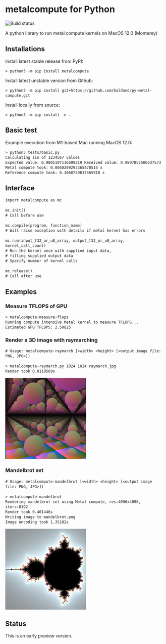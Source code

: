 # metalcompute for Python

![Build status](https://github.com/baldand/py-metal-compute/actions/workflows/test.yml/badge.svg?branch=main)

A python library to run metal compute kernels on MacOS 12.0 (Monterey)

## Installations

Install latest stable release from PyPI:

```
> python3 -m pip install metalcompute
```

Install latest unstable version from Github:

```
> python3 -m pip install git+https://github.com/baldand/py-metal-compute.git
```

Install locally from source:

```
> python3 -m pip install -e .
```

## Basic test

Example execution from M1-based Mac running MacOS 12.0:

```
> python3 tests/basic.py
Calculating sin of 1234567 values
Expected value: 0.9805107116699219 Received value: 0.9807852506637573
Metal compute took: 0.0040209293365478516 s
Reference compute took: 0.1068720817565918 s
```

## Interface

```
import metalcompute as mc

mc.init() 
# Call before use

mc.compile(program, function_name)
# Will raise exception with details if metal kernel has errors

mc.run(input_f32_or_u8_array, output_f32_or_u8_array, kernel_call_count)
# Run the kernel once with supplied input data, 
# filling supplied output data
# Specify number of kernel calls

mc.release()
# Call after use

```

## Examples

### Measure TFLOPS of GPU

```
> metalcompute-measure-flops
Running compute intensive Metal kernel to measure TFLOPS...
Estimated GPU TFLOPS: 2.50825
```

### Render a 3D image with raymarching

```
# Usage: metalcompute-raymarch [<width> <height> [<output image file: PNG, JPG>]]

> metalcompute-raymarch.py 1024 1024 raymarch.jpg
Render took 0.0119569s
```

![Raymarched spheres scene](images/raymarch.jpg)

### Mandelbrot set

```
# Usage: metalcompute-mandelbrot [<width> <height> [<output image file: PNG, JPG>]]

> metalcompute-mandelbrot
Rendering mandelbrot set using Metal compute, res:4096x4096, iters:8192
Render took 0.401446s
Writing image to mandelbrot.png
Image encoding took 1.35182s
```

![Mandelbrot set](images/mandelbrot.jpg)

## Status

This is an early preview version. 
